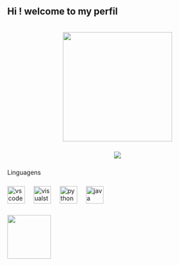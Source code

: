 ## Hi ! welcome to my perfil

<br clear="both">

<div align="center">
  <img height="250" src="https://camo.githubusercontent.com/2e760a4dba6c72995663bd84ceb4e627d7639d8f119c0015608f2b94ac6b2d28/68747470733a2f2f6769746875622e6769746875626173736574732e636f6d2f6173736574732f6d6f6e612d6c6f6164696e672d6461726b2d3737303161376239373337302e676966"  />
</div>

###

<div align="center">
  <img src="https://profile-counter.glitch.me/EvelynYs2/count.svg?"  />
</div>

###

<p align="left">Linguagens</p>

###

<div align="left">
  <img src="https://cdn.jsdelivr.net/gh/devicons/devicon/icons/vscode/vscode-original.svg" height="40" alt="vscode logo"  />
  <img width="12" />
  <img src="https://cdn.jsdelivr.net/gh/devicons/devicon/icons/visualstudio/visualstudio-plain.svg" height="40" alt="visualstudio logo"  />
  <img width="12" />
  <img src="https://cdn.jsdelivr.net/gh/devicons/devicon/icons/python/python-original.svg" height="40" alt="python logo"  />
  <img width="12" />
  <img src="https://cdn.jsdelivr.net/gh/devicons/devicon/icons/java/java-original.svg" height="40" alt="java logo"  />
</div>

###

<div align="left">
  <img height="100" src="https://camo.githubusercontent.com/e78842b875658df7c005511db528b08b322a99e46ef726af54f852425bbef529/68747470733a2f2f6d656469612e67697068792e636f6d2f6d656469612f336f4b49506e4169614d437773386e4f73452f67697068792e676966"  />
</div>

###

